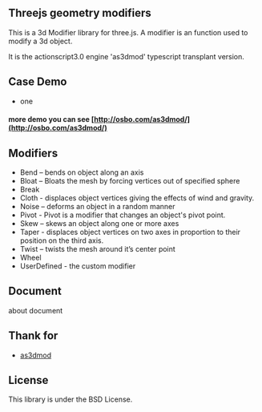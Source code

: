 ## Threejs geometry modifiers
This is a 3d Modifier library for three.js. A modifier is an function used to modify a 3d object.   

It is the actionscript3.0 engine 'as3dmod' typescript transplant version.

## Case Demo
* one

#### more demo you can see [http://osbo.com/as3dmod/](http://osbo.com/as3dmod/)

## Modifiers

* Bend – bends on object along an axis
* Bloat – Bloats the mesh by forcing vertices out of specified sphere
* Break
* Cloth - displaces object vertices giving the effects of wind and gravity.
* Noise – deforms an object in a random manner
* Pivot - Pivot is a modifier that changes an object's pivot point.
* Skew – skews an object along one or more axes
* Taper - displaces object vertices on two axes in proportion to their position on the third axis.
* Twist – twists the mesh around it’s center point
* Wheel
* UserDefined - the custom modifier

## Document
about document

## Thank for

* [as3dmod](http://code.google.com/p/as3dmod/) 

## License
This library is under the BSD License.
